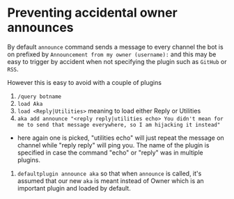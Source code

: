 # Preventing accidental owner announces

By default `announce` command sends a message to every channel the bot is on
prefixed by `Announcement from my owner (username):` and this may be easy
to trigger by accident when not specifying the plugin such as `GitHub` or `RSS`.

However this is easy to avoid with a couple of plugins

1. `/query botname`
1. `load Aka`
1. `load <Reply|Utilities>` meaning to load either Reply or Utilities
1. `aka add announce "<reply reply|utilities echo> You didn't mean for me to send that message everywhere, so I am hijacking it instead"`
  * here again one is picked, "utilities echo" will just repeat the message
    on channel while "reply reply" will ping you. The name of the plugin is
    specified in case the command "echo" or "reply" was in multiple plugins.
1. `defaultplugin announce aka` so that when `announce` is called, it's
    assumed that our new `aka` is meant instead of Owner which is an important
    plugin and loaded by default.
